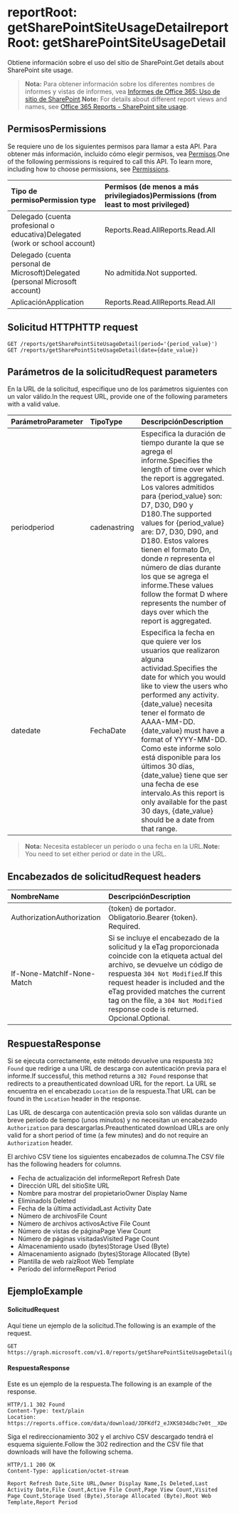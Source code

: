 # <a name="reportroot-getsharepointsiteusagedetail"></a><span data-ttu-id="14bb1-101">reportRoot: getSharePointSiteUsageDetail</span><span class="sxs-lookup"><span data-stu-id="14bb1-101">reportRoot: getSharePointSiteUsageDetail</span></span>

<span data-ttu-id="14bb1-102">Obtiene información sobre el uso del sitio de SharePoint.</span><span class="sxs-lookup"><span data-stu-id="14bb1-102">Get details about SharePoint site usage.</span></span>

> <span data-ttu-id="14bb1-103">**Nota:** Para obtener información sobre los diferentes nombres de informes y vistas de informes, vea [Informes de Office 365: Uso de sitio de SharePoint](https://support.office.com/client/SharePoint-site-usage-4ecfb843-e5d5-464d-8bf6-7ed512a9b213).</span><span class="sxs-lookup"><span data-stu-id="14bb1-103">**Note:** For details about different report views and names, see [Office 365 Reports - SharePoint site usage](https://support.office.com/client/SharePoint-site-usage-4ecfb843-e5d5-464d-8bf6-7ed512a9b213).</span></span>

## <a name="permissions"></a><span data-ttu-id="14bb1-104">Permisos</span><span class="sxs-lookup"><span data-stu-id="14bb1-104">Permissions</span></span>

<span data-ttu-id="14bb1-p101">Se requiere uno de los siguientes permisos para llamar a esta API. Para obtener más información, incluido cómo elegir permisos, vea [Permisos](../../../concepts/permissions_reference.md).</span><span class="sxs-lookup"><span data-stu-id="14bb1-p101">One of the following permissions is required to call this API. To learn more, including how to choose permissions, see [Permissions](../../../concepts/permissions_reference.md).</span></span>

| <span data-ttu-id="14bb1-107">Tipo de permiso</span><span class="sxs-lookup"><span data-stu-id="14bb1-107">Permission type</span></span>                        | <span data-ttu-id="14bb1-108">Permisos (de menos a más privilegiados)</span><span class="sxs-lookup"><span data-stu-id="14bb1-108">Permissions (from least to most privileged)</span></span> |
| :------------------------------------- | :--------------------------------------- |
| <span data-ttu-id="14bb1-109">Delegado (cuenta profesional o educativa)</span><span class="sxs-lookup"><span data-stu-id="14bb1-109">Delegated (work or school account)</span></span>     | <span data-ttu-id="14bb1-110">Reports.Read.All</span><span class="sxs-lookup"><span data-stu-id="14bb1-110">Reports.Read.All</span></span>                         |
| <span data-ttu-id="14bb1-111">Delegado (cuenta personal de Microsoft)</span><span class="sxs-lookup"><span data-stu-id="14bb1-111">Delegated (personal Microsoft account)</span></span> | <span data-ttu-id="14bb1-112">No admitida.</span><span class="sxs-lookup"><span data-stu-id="14bb1-112">Not supported.</span></span>                           |
| <span data-ttu-id="14bb1-113">Aplicación</span><span class="sxs-lookup"><span data-stu-id="14bb1-113">Application</span></span>                            | <span data-ttu-id="14bb1-114">Reports.Read.All</span><span class="sxs-lookup"><span data-stu-id="14bb1-114">Reports.Read.All</span></span>                         |

## <a name="http-request"></a><span data-ttu-id="14bb1-115">Solicitud HTTP</span><span class="sxs-lookup"><span data-stu-id="14bb1-115">HTTP request</span></span>

<!-- { "blockType": "ignored" } --> 

```http
GET /reports/getSharePointSiteUsageDetail(period='{period_value}')
GET /reports/getSharePointSiteUsageDetail(date={date_value})
```

## <a name="request-parameters"></a><span data-ttu-id="14bb1-116">Parámetros de la solicitud</span><span class="sxs-lookup"><span data-stu-id="14bb1-116">Request parameters</span></span>

<span data-ttu-id="14bb1-117">En la URL de la solicitud, especifique uno de los parámetros siguientes con un valor válido.</span><span class="sxs-lookup"><span data-stu-id="14bb1-117">In the request URL, provide one of the following parameters with a valid value.</span></span>

| <span data-ttu-id="14bb1-118">Parámetro</span><span class="sxs-lookup"><span data-stu-id="14bb1-118">Parameter</span></span> | <span data-ttu-id="14bb1-119">Tipo</span><span class="sxs-lookup"><span data-stu-id="14bb1-119">Type</span></span>   | <span data-ttu-id="14bb1-120">Descripción</span><span class="sxs-lookup"><span data-stu-id="14bb1-120">Description</span></span>                              |
| :-------- | :----- | :--------------------------------------- |
| <span data-ttu-id="14bb1-121">period</span><span class="sxs-lookup"><span data-stu-id="14bb1-121">period</span></span>    | <span data-ttu-id="14bb1-122">cadena</span><span class="sxs-lookup"><span data-stu-id="14bb1-122">string</span></span> | <span data-ttu-id="14bb1-123">Especifica la duración de tiempo durante la que se agrega el informe.</span><span class="sxs-lookup"><span data-stu-id="14bb1-123">Specifies the length of time over which the report is aggregated.</span></span> <span data-ttu-id="14bb1-124">Los valores admitidos para {period_value} son: D7, D30, D90 y D180.</span><span class="sxs-lookup"><span data-stu-id="14bb1-124">The supported values for {period_value} are: D7, D30, D90, and D180.</span></span> <span data-ttu-id="14bb1-125">Estos valores tienen el formato D*n*, donde *n* representa el número de días durante los que se agrega el informe.</span><span class="sxs-lookup"><span data-stu-id="14bb1-125">These values follow the format D   where    represents the number of days over which the report is aggregated.</span></span> |
| <span data-ttu-id="14bb1-126">date</span><span class="sxs-lookup"><span data-stu-id="14bb1-126">date</span></span>      | <span data-ttu-id="14bb1-127">Fecha</span><span class="sxs-lookup"><span data-stu-id="14bb1-127">Date</span></span>   | <span data-ttu-id="14bb1-128">Especifica la fecha en que quiere ver los usuarios que realizaron alguna actividad.</span><span class="sxs-lookup"><span data-stu-id="14bb1-128">Specifies the date for which you would like to view the users who performed any activity.</span></span> <span data-ttu-id="14bb1-129">{date_value} necesita tener el formato de AAAA-MM-DD.</span><span class="sxs-lookup"><span data-stu-id="14bb1-129">{date_value} must have a format of YYYY-MM-DD.</span></span> <span data-ttu-id="14bb1-130">Como este informe solo está disponible para los últimos 30 días, {date_value} tiene que ser una fecha de ese intervalo.</span><span class="sxs-lookup"><span data-stu-id="14bb1-130">As this report is only available for the past 30 days, {date_value} should be a date from that range.</span></span> |

> <span data-ttu-id="14bb1-131">**Nota:** Necesita establecer un período o una fecha en la URL.</span><span class="sxs-lookup"><span data-stu-id="14bb1-131">**Note:** You need to set either period or date in the URL.</span></span>

## <a name="request-headers"></a><span data-ttu-id="14bb1-132">Encabezados de solicitud</span><span class="sxs-lookup"><span data-stu-id="14bb1-132">Request headers</span></span>

| <span data-ttu-id="14bb1-133">Nombre</span><span class="sxs-lookup"><span data-stu-id="14bb1-133">Name</span></span>          | <span data-ttu-id="14bb1-134">Descripción</span><span class="sxs-lookup"><span data-stu-id="14bb1-134">Description</span></span>                              |
| :------------ | :--------------------------------------- |
| <span data-ttu-id="14bb1-135">Authorization</span><span class="sxs-lookup"><span data-stu-id="14bb1-135">Authorization</span></span> | <span data-ttu-id="14bb1-p104">{token} de portador. Obligatorio.</span><span class="sxs-lookup"><span data-stu-id="14bb1-p104">Bearer {token}. Required.</span></span>                |
| <span data-ttu-id="14bb1-138">If-None-Match</span><span class="sxs-lookup"><span data-stu-id="14bb1-138">If-None-Match</span></span> | <span data-ttu-id="14bb1-139">Si se incluye el encabezado de la solicitud y la eTag proporcionada coincide con la etiqueta actual del archivo, se devuelve un código de respuesta `304 Not Modified`.</span><span class="sxs-lookup"><span data-stu-id="14bb1-139">If this request header is included and the eTag provided matches the current tag on the file, a `304 Not Modified` response code is returned.</span></span> <span data-ttu-id="14bb1-140">Opcional.</span><span class="sxs-lookup"><span data-stu-id="14bb1-140">Optional.</span></span> |

## <a name="response"></a><span data-ttu-id="14bb1-141">Respuesta</span><span class="sxs-lookup"><span data-stu-id="14bb1-141">Response</span></span>

<span data-ttu-id="14bb1-142">Si se ejecuta correctamente, este método devuelve una respuesta `302 Found` que redirige a una URL de descarga con autenticación previa para el informe.</span><span class="sxs-lookup"><span data-stu-id="14bb1-142">If successful, this method returns a `302 Found` response that redirects to a preauthenticated download URL for the report.</span></span> <span data-ttu-id="14bb1-143">La URL se encuentra en el encabezado `Location` de la respuesta.</span><span class="sxs-lookup"><span data-stu-id="14bb1-143">That URL can be found in the `Location` header in the response.</span></span>

<span data-ttu-id="14bb1-144">Las URL de descarga con autenticación previa solo son válidas durante un breve período de tiempo (unos minutos) y no necesitan un encabezado `Authorization` para descargarlas.</span><span class="sxs-lookup"><span data-stu-id="14bb1-144">Preauthenticated download URLs are only valid for a short period of time (a few minutes) and do not require an `Authorization` header.</span></span>

<span data-ttu-id="14bb1-145">El archivo CSV tiene los siguientes encabezados de columna.</span><span class="sxs-lookup"><span data-stu-id="14bb1-145">The CSV file has the following headers for columns.</span></span>

- <span data-ttu-id="14bb1-146">Fecha de actualización del informe</span><span class="sxs-lookup"><span data-stu-id="14bb1-146">Report Refresh Date</span></span>
- <span data-ttu-id="14bb1-147">Dirección URL del sitio</span><span class="sxs-lookup"><span data-stu-id="14bb1-147">Site URL</span></span>
- <span data-ttu-id="14bb1-148">Nombre para mostrar del propietario</span><span class="sxs-lookup"><span data-stu-id="14bb1-148">Owner Display Name</span></span>
- <span data-ttu-id="14bb1-149">Eliminado</span><span class="sxs-lookup"><span data-stu-id="14bb1-149">Is Deleted</span></span>
- <span data-ttu-id="14bb1-150">Fecha de la última actividad</span><span class="sxs-lookup"><span data-stu-id="14bb1-150">Last Activity Date</span></span>
- <span data-ttu-id="14bb1-151">Número de archivos</span><span class="sxs-lookup"><span data-stu-id="14bb1-151">File Count</span></span>
- <span data-ttu-id="14bb1-152">Número de archivos activos</span><span class="sxs-lookup"><span data-stu-id="14bb1-152">Active File Count</span></span>
- <span data-ttu-id="14bb1-153">Número de vistas de página</span><span class="sxs-lookup"><span data-stu-id="14bb1-153">Page View Count</span></span>
- <span data-ttu-id="14bb1-154">Número de páginas visitadas</span><span class="sxs-lookup"><span data-stu-id="14bb1-154">Visited Page Count</span></span>
- <span data-ttu-id="14bb1-155">Almacenamiento usado (bytes)</span><span class="sxs-lookup"><span data-stu-id="14bb1-155">Storage Used (Byte)</span></span>
- <span data-ttu-id="14bb1-156">Almacenamiento asignado (bytes)</span><span class="sxs-lookup"><span data-stu-id="14bb1-156">Storage Allocated (Byte)</span></span>
- <span data-ttu-id="14bb1-157">Plantilla de web raíz</span><span class="sxs-lookup"><span data-stu-id="14bb1-157">Root Web Template</span></span>
- <span data-ttu-id="14bb1-158">Período del informe</span><span class="sxs-lookup"><span data-stu-id="14bb1-158">Report Period</span></span>

## <a name="example"></a><span data-ttu-id="14bb1-159">Ejemplo</span><span class="sxs-lookup"><span data-stu-id="14bb1-159">Example</span></span>

#### <a name="request"></a><span data-ttu-id="14bb1-160">Solicitud</span><span class="sxs-lookup"><span data-stu-id="14bb1-160">Request</span></span>

<span data-ttu-id="14bb1-161">Aquí tiene un ejemplo de la solicitud.</span><span class="sxs-lookup"><span data-stu-id="14bb1-161">The following is an example of the request.</span></span>

<!-- {
  "blockType": "request",
  "name": "reportroot_getsharepointsiteusageuserdetail"
}-->

```http
GET https://graph.microsoft.com/v1.0/reports/getSharePointSiteUsageDetail(period='D7')
```

#### <a name="response"></a><span data-ttu-id="14bb1-162">Respuesta</span><span class="sxs-lookup"><span data-stu-id="14bb1-162">Response</span></span>

<span data-ttu-id="14bb1-163">Este es un ejemplo de la respuesta.</span><span class="sxs-lookup"><span data-stu-id="14bb1-163">The following is an example of the response.</span></span>

<!-- { "blockType": "ignored" } --> 

```http
HTTP/1.1 302 Found
Content-Type: text/plain
Location: https://reports.office.com/data/download/JDFKdf2_eJXKS034dbc7e0t__XDe
```

<span data-ttu-id="14bb1-164">Siga el redireccionamiento 302 y el archivo CSV descargado tendrá el esquema siguiente.</span><span class="sxs-lookup"><span data-stu-id="14bb1-164">Follow the 302 redirection and the CSV file that downloads will have the following schema.</span></span>

<!-- {
  "blockType": "response",
  "truncated": true,
  "@odata.type": "stream"
} -->

```http
HTTP/1.1 200 OK
Content-Type: application/octet-stream

Report Refresh Date,Site URL,Owner Display Name,Is Deleted,Last Activity Date,File Count,Active File Count,Page View Count,Visited Page Count,Storage Used (Byte),Storage Allocated (Byte),Root Web Template,Report Period
```
